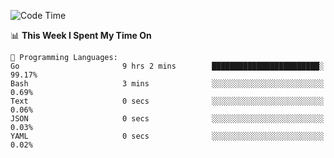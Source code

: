 <!--START_SECTION:waka-->
![Code Time](http://img.shields.io/badge/Code%20Time-314%20hrs%2035%20mins-blue)

📊 **This Week I Spent My Time On** 

```text
💬 Programming Languages: 
Go                       9 hrs 2 mins        ████████████████████████░   99.17% 
Bash                     3 mins              ░░░░░░░░░░░░░░░░░░░░░░░░░   0.69% 
Text                     0 secs              ░░░░░░░░░░░░░░░░░░░░░░░░░   0.06% 
JSON                     0 secs              ░░░░░░░░░░░░░░░░░░░░░░░░░   0.03% 
YAML                     0 secs              ░░░░░░░░░░░░░░░░░░░░░░░░░   0.02%

```


<!--END_SECTION:waka-->